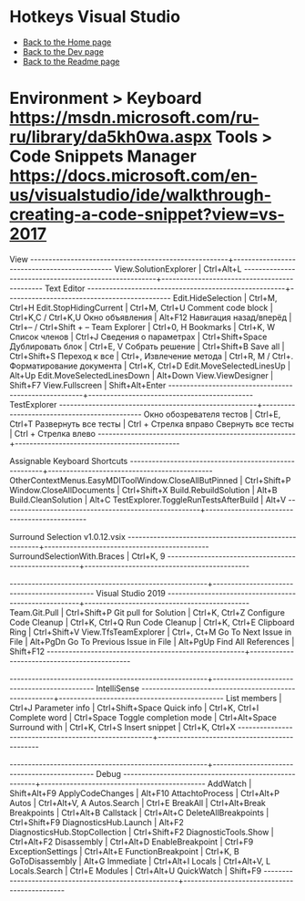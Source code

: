 # Hotkeys Visual Studio

- [Back to the Home page](../../README.md)
- [Back to the Dev page](../README.md)
- [Back to the Readme page](README.md)

Environment > Keyboard
https://msdn.microsoft.com/ru-ru/library/da5kh0wa.aspx
Tools > Code Snippets Manager
https://docs.microsoft.com/en-us/visualstudio/ide/walkthrough-creating-a-code-snippet?view=vs-2017
====================================================================================================

View
------------------------------------------------------+---------------------------------------------
View.SolutionExplorer                                 | Ctrl+Alt+L
------------------------------------------------------+---------------------------------------------
Text Editor
------------------------------------------------------+---------------------------------------------
Edit.HideSelection                                    | Ctrl+M, Ctrl+H
Edit.StopHidingCurrent                                | Ctrl+M, Ctrl+U
Comment code block                                    | Ctrl+K,C / Ctrl+K,U
Окно объявления                                       | Alt+F12
Навигация назад/вперёд                                | Ctrl+– / Ctrl+Shift + –
Team Explorer                                         | Ctrl+0, H
Bookmarks                                             | Ctrl+K, W
Список членов                                         | Ctrl+J
Сведения о параметрах                                 | Ctrl+Shift+Space
Дублировать блок                                      | Ctrl+E, V
Собрать решение                                       | Ctrl+Shift+B
Save all                                              | Ctrl+Shift+S
Переход к все                                         | Ctrl+,
Извлечение метода                                     | Ctrl+R, M / Ctrl+.
Форматирование документа                              | Ctrl+K, Ctrl+D
Edit.MoveSelectedLinesUp                              | Alt+Up
Edit.MoveSelectedLinesDown                            | Alt+Down
View.ViewDesigner                                     | Shift+F7
View.Fullscreen                                       | Shift+Alt+Enter
------------------------------------------------------+---------------------------------------------
TestExplorer
------------------------------------------------------+---------------------------------------------
Окно обозревателя тестов                              | Ctrl+E, Ctrl+T
Развернуть все тесты                                  | Ctrl + Стрелка вправо
Свернуть все тесты                                    | Ctrl + Стрелка влево
------------------------------------------------------+---------------------------------------------

Assignable Keyboard Shortcuts
------------------------------------------------------+---------------------------------------------
OtherContextMenus.EasyMDIToolWindow.CloseAllButPinned | Ctrl+Shift+P
Window.CloseAllDocuments                              | Ctrl+Shift+X
Build.RebuildSolution                                 | Alt+B
Build.CleanSolution                                   | Alt+C
TestExplorer.ToggleRunTestsAfterBuild                 | Alt+V
------------------------------------------------------+---------------------------------------------

Surround Selection v1.0.12.vsix
------------------------------------------------------+---------------------------------------------
SurroundSelectionWith.Braces                          | Ctrl+K, 9
------------------------------------------------------+---------------------------------------------

------------------------------------------------------+---------------------------------------------
Visual Studio 2019
------------------------------------------------------+---------------------------------------------
Team.Git.Pull                                         | Ctrl+Shift+P
Git pull for Solution                                 | Ctrl+K, Ctrl+Z
Configure Code Cleanup                                | Ctrl+K, Ctrl+Q
Run Code Cleanup                                      | Ctrl+K, Ctrl+E
Clipboard Ring                                        | Ctrl+Shift+V
View.TfsTeamExplorer                                  | Ctrl+\, Ct+M
Go To Next Issue in File                              | Alt+PgDn
Go To Previous Issue in File                          | Alt+PgUp
Find All References                                   | Shift+F12
------------------------------------------------------+---------------------------------------------

------------------------------------------------------+---------------------------------------------
IntelliSense
------------------------------------------------------+---------------------------------------------
List members                                          | Ctrl+J
Parameter info                                        | Ctrl+Shift+Space
Quick info                                            | Ctrl+K, Ctrl+I
Complete word                                         | Ctrl+Space
Toggle completion mode                                | Ctrl+Alt+Space
Surround with                                         | Ctrl+K, Ctrl+S
Insert snippet                                        | Ctrl+K, Ctrl+X
------------------------------------------------------+---------------------------------------------

------------------------------------------------------+---------------------------------------------
Debug
------------------------------------------------------+---------------------------------------------
AddWatch                                              | Shift+Alt+F9
ApplyCodeChanges                                      | Alt+F10
AttachtoProcess                                       | Ctrl+Alt+P
Autos                                                 | Ctrl+Alt+V, A
Autos.Search                                          | Ctrl+E
BreakAll                                              | Ctrl+Alt+Break
Breakpoints                                           | Ctrl+Alt+B
Callstack                                             | Ctrl+Alt+C
DeleteAllBreakpoints                                  | Ctrl+Shift+F9
DiagnosticsHub.Launch                                 | Alt+F2
DiagnosticsHub.StopCollection                         | Ctrl+Shift+F2
DiagnosticTools.Show                                  | Ctrl+Alt+F2
Disassembly                                           | Ctrl+Alt+D
EnableBreakpoint                                      | Ctrl+F9
ExceptionSettings                                     | Ctrl+Alt+E
FunctionBreakpoint                                    | Ctrl+K, B
GoToDisassembly                                       | Alt+G
Immediate                                             | Ctrl+Alt+I
Locals                                                | Ctrl+Alt+V, L
Locals.Search                                         | Ctrl+E
Modules                                               | Ctrl+Alt+U
QuickWatch                                            | Shift+F9
------------------------------------------------------+---------------------------------------------
